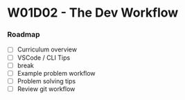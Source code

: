 # W01D02 - The Dev Workflow

### Roadmap
- [ ] Curriculum overview
- [ ] VSCode / CLI Tips
- [ ] break
- [ ] Example problem workflow
- [ ] Problem solving tips
- [ ] Review git workflow
